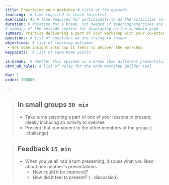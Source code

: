 ```yaml
---
title: Practicing your Workshop # title of the episode
teaching:  # time required to teach (minutes)
exercises: 45 # time required for participants to do the activities (minutes)
duration: # duration for a break, not needed if teaching/exercises are present (minutes)
# summary of the episode content for displaying on the schedule page
summary: Practice delivering a part of your workshop with your co-attendees.
questions: # list of questions we are trying to answer
objectives: # list of learning outcomes
 - Get some insight into how it feels to deliver the workshop
keypoints:  # list of take-home points

is-break:  # whether this episode is a break (has different presentation)
ukrn_wb_rules: # list of rules for the UKRN Workshop Builder tool

day: 1
order: 700000

---
```


> ## In small groups `30 min`
> * Take turns selecting a part of one of your lessons to present, ideally including an activity to oversee
> * Present that component to the other members of the group
{: .challenge}

> ## Feedback `15 min`
> * When you've all had a turn presenting, discuss what you liked about one another's presentations
>   * How could it be improved?
>   * How did it feel to present?
{: .discussion}
